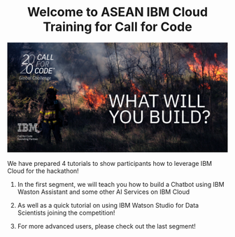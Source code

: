 <center><h1>Welcome to ASEAN IBM Cloud Training for Call for Code</h1></center>

![Welcome to SCDF Innovation Challenge](./Workshop_Watsion_Studio/Images/D018_2020CFC_OwnedMedia_TileE_WhatWillYouBuild_TW_1024x512_R02.jpg)


We have prepared 4 tutorials to show participants how to leverage IBM Cloud for the hackathon!

1. In the first segment, we will teach you how to build a Chatbot using IBM Waston Assistant and some other AI Services on IBM Cloud

2. As well as a quick tutorial on using IBM Watson Studio for Data Scientists joining the competition!

3. For more advanced users, please check out the last segment!
